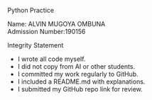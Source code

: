  Python Practice

Name: ALVIN MUGOYA OMBUNA  
Admission Number:190156



 Integrity Statement
- I wrote all code myself.
- I did not copy from AI or other students.
- I committed my work regularly to GitHub.
- I included a README.md with explanations.
- I submitted my GitHub repo link for review.

